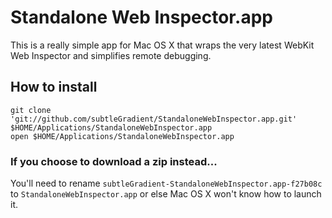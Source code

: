 # Standalone Web Inspector.app

This is a really simple app for Mac OS X that wraps the very latest WebKit Web Inspector and simplifies remote debugging.

## How to install

    git clone 'git://github.com/subtleGradient/StandaloneWebInspector.app.git' $HOME/Applications/StandaloneWebInspector.app
    open $HOME/Applications/StandaloneWebInspector.app

### If you choose to download a zip instead...

You'll need to rename `subtleGradient-StandaloneWebInspector.app-f27b08c` to `StandaloneWebInspector.app` or else Mac OS X won't know how to launch it.